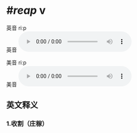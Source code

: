 # ***\#reap*** v
英音 riːp  
英音
<audio src="./media/reap1_AAC.aac" controls="controls"></audio>

美音 riːp  
美音
<audio src="./media/reap2_AAC.aac" controls="controls"></audio>



  

英文释义
---
### 1.**收割（庄稼）**  


